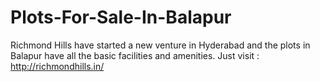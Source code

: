 # Plots-For-Sale-In-Balapur
Richmond Hills have started a new venture in Hyderabad and the plots in Balapur have all the basic facilities and amenities. Just visit : http://richmondhills.in/
